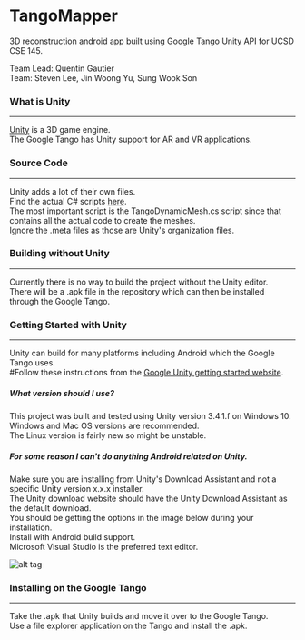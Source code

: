 # TangoMapper
3D reconstruction android app built using Google Tango Unity API for UCSD CSE 145.  
  
Team Lead: Quentin Gautier  
Team: Steven Lee, Jin Woong Yu, Sung Wook Son
  
### What is Unity
---
[Unity](https://unity3d.com/) is a 3D game engine.  
The Google Tango has Unity support for AR and VR applications.

### Source Code
---
Unity adds a lot of their own files.  
Find the actual C# scripts [here](/Assets/TangoSDK/Project/MeshBuilder/Scripts).  
The most important script is the TangoDynamicMesh.cs script since that contains all the actual code to create the meshes.  
Ignore the .meta files as those are Unity's organization files.

### Building without Unity
---
Currently there is no way to build the project without the Unity editor.  
There will be a .apk file in the repository which can then be installed through the Google Tango.

### Getting Started with Unity
---
Unity can build for many platforms including Android which the Google Tango uses.  
#Follow these instructions from the [Google Unity getting started website](https://developers.google.com/project-tango/apis/unity/).

##### What version should I use?
This project was built and tested using Unity version 3.4.1.f on Windows 10.  
Windows and Mac OS versions are recommended.  
The Linux version is fairly new so might be unstable.  

##### For some reason I can't do anything Android related on Unity.
Make sure you are installing from Unity's Download Assistant and not a specific Unity version x.x.x installer.  
The Unity download website should have the Unity Download Assistant as the default download.  
You should be getting the options in the image below during your installation.  
Install with Android build support.  
Microsoft Visual Studio is the preferred text editor.  
  
![alt tag](https://raw.githubusercontent.com/ssl024/TangoMapper/master/images/unity_install_components.PNG?token=AIseTDOSsc2W0s8zvFfZoPII5n6sUQEtks5XS3HTwA%3D%3D)
  
### Installing on the Google Tango
---
Take the .apk that Unity builds and move it over to the Google Tango.  
Use a file explorer application on the Tango and install the .apk.  
